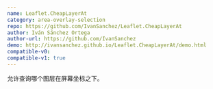 ```yaml
---
name: Leaflet.CheapLayerAt
category: area-overlay-selection
repo: https://github.com/IvanSanchez/Leaflet.CheapLayerAt
author: Iván Sánchez Ortega
author-url: https://github.com/IvanSanchez
demo: http://ivansanchez.github.io/Leaflet.CheapLayerAt/demo.html
compatible-v0:
compatible-v1: true
---
```


允许查询哪个图层在屏幕坐标之下。
